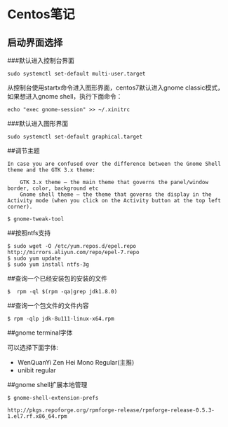 Centos笔记
=============================================================================


启动界面选择
-----------------------------------------------------------------------------

###默认进入控制台界面


```
sudo systemctl set-default multi-user.target 
```

从控制台使用startx命令进入图形界面，centos7默认进入gnome classic模式，如果想进入gnome shell，执行下面命令：

```
echo "exec gnome-session" >> ~/.xinitrc
```


###默认进入图形界面

```
sudo systemctl set-default graphical.target
```

##调节主题


```
In case you are confused over the difference between the Gnome Shell theme and the GTK 3.x theme:

    GTK 3.x theme – the main theme that governs the panel/window border, color, background etc
    Gnome shell theme – the theme that governs the display in the Activity mode (when you click on the Activity button at the top left corner).
```

```
$ gnome-tweak-tool 
```


##按照ntfs支持


```
$ sudo wget -O /etc/yum.repos.d/epel.repo http://mirrors.aliyun.com/repo/epel-7.repo
$ sudo yum update
$ sudo yum install ntfs-3g
```

##查询一个已经安装包的安装的文件

```
$  rpm -ql $(rpm -qa|grep jdk1.8.0)
```


##查询一个包文件的文件内容 

```
$ rpm -qlp jdk-8u111-linux-x64.rpm 
```


##gnome terminal字体


可以选择下面字体:

* WenQuanYi Zen Hei Mono Regular(主推)
* unibit regular


##gnome shell扩展本地管理

```
$ gnome-shell-extension-prefs
```

```
http://pkgs.repoforge.org/rpmforge-release/rpmforge-release-0.5.3-1.el7.rf.x86_64.rpm
```





